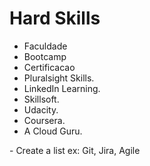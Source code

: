 # Hard Skills

* Faculdade
* Bootcamp
* Certificacao
* Pluralsight Skills.
* LinkedIn Learning.
* Skillsoft.
* Udacity.
* Coursera.
* A Cloud Guru.



\- Create a list ex: Git, Jira, Agile&#x20;



